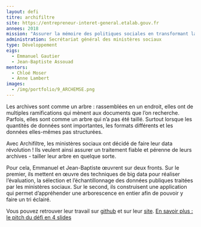 ```yaml
---
layout: defi
titre: archifiltre
site: https://entrepreneur-interet-general.etalab.gouv.fr
annees: 2018
mission: "Assurer la mémoire des politiques sociales en transformant la gestion des archives"
administration: Secrétariat général des ministères sociaux
type: Développement
eigs:
  - Emmanuel Gautier
  - Jean-Baptiste Assouad
mentors: 
  - Chloé Moser
  - Anne Lambert
images:
  - /img/portfolio/9_ARCHEMSE.png
---
```


Les archives sont comme un arbre : rassemblées en un endroit, elles
ont de multiples ramifications qui mènent aux documents que l’on
recherche. Parfois, elles sont comme un arbre qui n’a pas été
taillé. Surtout lorsque les quantités de données sont importantes, les
formats différents et les données elles-mêmes pas structurées.

Avec Archifiltre, les ministères sociaux ont décidé de faire leur data
révolution ! Ils veulent ainsi assurer un traitement fiable et pérenne
de leurs archives - tailler leur arbre en quelque sorte.

Pour cela, Emmanuel et Jean-Baptiste œuvrent sur deux fronts. Sur le
premier, ils mettent en œuvre des techniques de big data pour réaliser
l’évaluation, la sélection et l’échantillonnage des données publiques
traitées par les ministères sociaux. Sur le second, ils construisent
une application qui permet d’appréhender une arborescence en entier
afin de pouvoir y faire un tri éclairé.

Vous pouvez retrouver leur travail sur [github](https://github.com/jeanbaptisteassouad/cheapExp) et sur leur [site](http://archifiltre.com/).
[En savoir plus : le pitch du défi en 4 slides](https://www.slideshare.net/secret/5n0tdCSCops9Zw)
